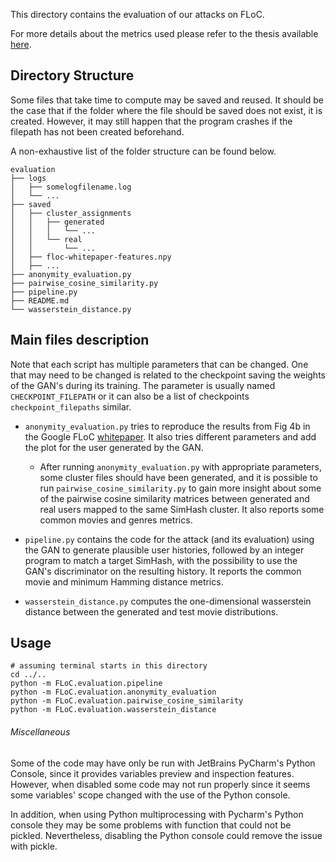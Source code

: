This directory contains the evaluation of our attacks on FLoC.

For more details about the metrics used please refer to the thesis available [here](https://www.research-collection.ethz.ch/handle/20.500.11850/539945).

## Directory Structure

Some files that take time to compute may be saved and reused. 
It should be the case that if the folder where the file should be saved does not exist, it is created.
However, it may still happen that the program crashes if the filepath has not been created beforehand.

A non-exhaustive list of the folder structure can be found below.
``` 
evaluation
├── logs
│   ├── somelogfilename.log
│   └── ...
├── saved
│   ├── cluster_assignments
│   │   ├── generated
│   │   │   └── ...
│   │   └── real
│   │       └── ...
│   ├── floc-whitepaper-features.npy
│   ├── ...
├── anonymity_evaluation.py
├── pairwise_cosine_similarity.py
├── pipeline.py
├── README.md
└── wasserstein_distance.py
```
## Main files description

Note that each script has multiple parameters that can be changed. 
One that may need to be changed is related to the checkpoint saving the weights of the GAN's during its training. 
The parameter is usually named `CHECKPOINT_FILEPATH` or it can also be a list of checkpoints `checkpoint_filepaths` similar.

* `anonymity_evaluation.py` tries to reproduce the results from Fig 4b in the Google FLoC [whitepaper](https://github.com/google/ads-privacy/blob/master/proposals/FLoC/FLOC-Whitepaper-Google.pdf).
It also tries different parameters and add the plot for the user generated by the GAN.
  * After running `anonymity_evaluation.py` with appropriate parameters, some cluster files should have been generated, and it is possible to run `pairwise_cosine_similarity.py` to gain more insight about some of the pairwise cosine similarity matrices between generated and real users mapped to the same SimHash cluster. It also reports some common movies and genres metrics. 

* `pipeline.py` contains the code for the attack (and its evaluation) using the GAN to generate plausible user histories, followed by an integer program to match a target SimHash, with the possibility to use the GAN's discriminator on the resulting history. It reports the common movie and minimum Hamming distance metrics.

* `wasserstein_distance.py` computes the one-dimensional wasserstein distance between the generated and test movie distributions.

## Usage

```shell
# assuming terminal starts in this directory
cd ../..
python -m FLoC.evaluation.pipeline
python -m FLoC.evaluation.anonymity_evaluation
python -m FLoC.evaluation.pairwise_cosine_similarity
python -m FLoC.evaluation.wasserstein_distance
```


###### Miscellaneous
Some of the code may have only be run with JetBrains PyCharm's Python Console, since it provides variables preview and inspection features.
However, when disabled some code may not run properly since it seems some variables' scope changed with the use of the Python console.

In addition, when using Python multiprocessing with Pycharm's Python console they may be some problems with function that 
could not be pickled. Nevertheless, disabling the Python console could remove the issue with pickle.
